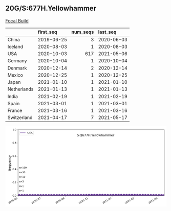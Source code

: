 

## 20G/S:677H.Yellowhammer
[Focal Build](https://nextstrain.org/groups/neherlab/ncov/S.Q677H.Yellowhammer?c=gt-S_677&f_country=USA)

|             | first_seq   |   num_seqs | last_seq   |
|:------------|:------------|-----------:|:-----------|
| China       | 2019-06-25  |          3 | 2020-06-03 |
| Iceland     | 2020-08-03  |          1 | 2020-08-03 |
| USA         | 2020-10-03  |        617 | 2021-05-06 |
| Germany     | 2020-10-04  |          1 | 2020-10-04 |
| Denmark     | 2020-12-14  |          2 | 2020-12-14 |
| Mexico      | 2020-12-25  |          1 | 2020-12-25 |
| Japan       | 2021-01-10  |          1 | 2021-01-10 |
| Netherlands | 2021-01-13  |          1 | 2021-01-13 |
| India       | 2021-02-19  |          1 | 2021-02-19 |
| Spain       | 2021-03-01  |          1 | 2021-03-01 |
| France      | 2021-03-16  |          1 | 2021-03-16 |
| Switzerland | 2021-04-17  |          7 | 2021-05-17 |

![Overall trends S.Q677H.Yellowhammer](/overall_trends_figures/overall_trends_S.Q677H.Yellowhammer.png)
